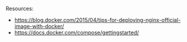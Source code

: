 Resources:
 - https://blog.docker.com/2015/04/tips-for-deploying-nginx-official-image-with-docker/
 - https://docs.docker.com/compose/gettingstarted/
